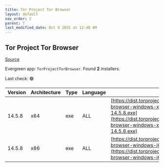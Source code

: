 ```yaml
---
title: Tor Project Tor Browser
layout: default
nav_order: 2
parent: T
last_modified_date: Oct 9 2025 at 12:40 AM
---
```


## Tor Project Tor Browser

[Source](https://www.torproject.org/)

Evergreen app: `TorProjectTorBrowser`. Found **2** installers.

Last check: 🟢

| Version | Architecture | Type | Language | URI                                                                                                                                                                                          |
| ------- | ------------ | ---- | -------- | -------------------------------------------------------------------------------------------------------------------------------------------------------------------------------------------- |
| 14.5.8  | x64          | exe  | ALL      | [https://dist.torproject.org/torbrowser/14.5.8/tor-browser-windows-x86_64-portable-14.5.8.exe](https://dist.torproject.org/torbrowser/14.5.8/tor-browser-windows-x86_64-portable-14.5.8.exe) |
| 14.5.8  | x86          | exe  | ALL      | [https://dist.torproject.org/torbrowser/14.5.8/tor-browser-windows-i686-portable-14.5.8.exe](https://dist.torproject.org/torbrowser/14.5.8/tor-browser-windows-i686-portable-14.5.8.exe)     |
